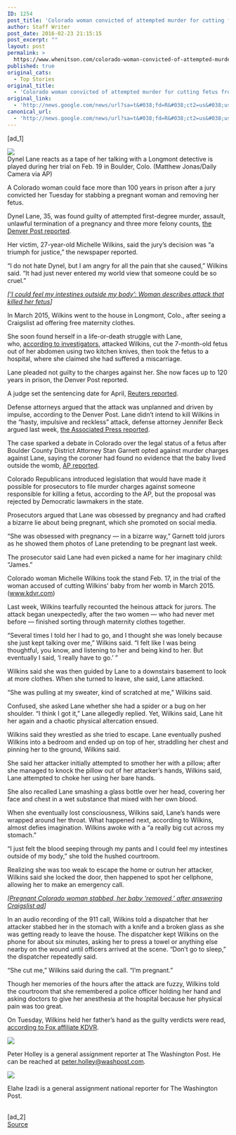 ```yaml
---
ID: 1254
post_title: 'Colorado woman convicted of attempted murder for cutting fetus from pregnant stranger &#8211; Washington Post'
author: Staff Writer
post_date: 2016-02-23 21:15:15
post_excerpt: ""
layout: post
permalink: >
  https://www.whenitson.com/colorado-woman-convicted-of-attempted-murder-for-cutting-fetus-from-pregnant-stranger-washington-post/
published: true
original_cats:
  - Top Stories
original_title:
  - 'Colorado woman convicted of attempted murder for cutting fetus from pregnant stranger - Washington Post'
original_link:
  - 'http://news.google.com/news/url?sa=t&#038;fd=R&#038;ct2=us&#038;usg=AFQjCNGErtrzut-bAV8IlmWeBh5kMEYKEQ&#038;clid=c3a7d30bb8a4878e06b80cf16b898331&#038;cid=52779050745045&#038;ei=3svMVoDYNpKKhQH49qRY&#038;url=https://www.washingtonpost.com/news/morning-mix/wp/2016/02/23/colorado-woman-convicted-of-attempted-murder-for-cutting-fetus-from-pregnant-stranger/'
canonical_url:
  - 'http://news.google.com/news/url?sa=t&#038;fd=R&#038;ct2=us&#038;usg=AFQjCNGErtrzut-bAV8IlmWeBh5kMEYKEQ&#038;clid=c3a7d30bb8a4878e06b80cf16b898331&#038;cid=52779050745045&#038;ei=3svMVoDYNpKKhQH49qRY&#038;url=https://www.washingtonpost.com/news/morning-mix/wp/2016/02/23/colorado-woman-convicted-of-attempted-murder-for-cutting-fetus-from-pregnant-stranger/'
---
```

 [ad_1]
<br><div id=""><div class="inline-content inline-photo inline-photo-normal"> <a name="29fb877bfd"/> <img class="unprocessed" data-hi-res-src="https://img.washingtonpost.com/wp-apps/imrs.php?src=https://img.washingtonpost.com/rf/image_908w/2010-2019/Wires/Images/2016-02-19/AP/Unborn_Baby_Stolen-009ca.jpg&amp;w=1484" data-low-res-src="http://www.whenitson.com/wp-content/uploads/2016/02/Colorado-woman-convicted-of-attempted-murder-for-cutting-fetus-from-pregnant-stranger-Washington-Post.jpg" src="http://www.whenitson.com/wp-content/uploads/2016/02/Colorado-woman-convicted-of-attempted-murder-for-cutting-fetus-from-pregnant-stranger-Washington-Post.jpg"/><br/><span class="pb-caption">Dynel Lane reacts as a tape of her talking with a Longmont detective is played during her trial on Feb. 19 in Boulder, Colo. (Matthew Jonas/Daily Camera via AP)</span> </div> <p>A Colorado woman could face more than 100 years in prison after a jury convicted her Tuesday for stabbing a pregnant woman and removing her fetus.</p> <p>Dynel Lane, 35, was found guilty of attempted first-degree murder, assault, unlawful termination of a pregnancy and three more felony counts, <a href="http://www.denverpost.com/news/ci_29551369/dynel-lane-trial-verdict-expected-michelle-wilkins-longmont" target="_blank">the Denver Post reported</a>.</p> <p>Her victim, 27-year-old Michelle Wilkins, said the jury’s decision was “a triumph for justice,” the newspaper reported.</p> <p>“I do not hate Dynel, but I am angry for all the pain that she caused,” Wilkins said. “It had just never entered my world view that someone could be so cruel.”</p> <p channel="wp.com" class="interstitial-link"> <i> [<a href="https://www.washingtonpost.com/news/morning-mix/wp/2016/02/18/i-could-feel-my-intestines-outside-my-body-woman-describes-horrific-craigslist-attack/">‘I could feel my intestines outside my body’: Woman describes attack that killed her fetus</a>] </i> </p> <p>In March 2015, Wilkins went to the house in Longmont, Colo., after seeing a Craigslist ad offering free maternity clothes.</p> <p>She soon found herself in a life-or-death struggle with Lane, who, <a href="https://www.washingtonpost.com/news/morning-mix/wp/2015/03/19/a-pregnant-colorado-woman-was-stabbed-her-baby-removed-when-she-answered-a-craigslist-ad-for-baby-clothes/">according to investigators</a>, attacked Wilkins, cut the 7-month-old fetus out of her abdomen using two kitchen knives, then took the fetus to a hospital, where she claimed she had suffered a miscarriage.</p> <p>Lane pleaded not guilty to the charges against her. She now faces up to 120 years in prison, the Denver Post reported.</p> <p>A judge set the sentencing date for April, <a href="http://www.reuters.com/article/us-colorado-stabbing-idUSKCN0VW24C?utm_source=twitter">Reuters reported</a>.</p> <p>Defense attorneys argued that the attack was unplanned and driven by impulse, according to the Denver Post. Lane didn’t intend to kill Wilkins in the “hasty, impulsive and reckless” attack, defense attorney Jennifer Beck argued last week, <a href="http://bigstory.ap.org/article/ab7abfbf012f494c945006cde1a9e204/trial-opens-colorado-woman-case-baby-cut-womb">the Associated Press reported</a>.</p> <p>The case sparked a debate in Colorado over the legal status of a fetus after Boulder County District Attorney Stan Garnett opted against murder charges against Lane, saying the coroner had found no evidence that the baby lived outside the womb, <a href="http://bigstory.ap.org/article/ab7abfbf012f494c945006cde1a9e204/trial-opens-colorado-woman-case-baby-cut-womb">AP reported</a>.</p> <p>Colorado Republicans introduced legislation that would have made it possible for prosecutors to file murder charges against someone responsible for killing a fetus, according to the AP, but the proposal was rejected by Democratic lawmakers in the state.</p> <p>Prosecutors argued that Lane was obsessed by pregnancy and had crafted a bizarre lie about being pregnant, which she promoted on social media.</p> <p>“She was obsessed with pregnancy — in a bizarre way,” Garnett told jurors as he showed them photos of Lane pretending to be pregnant last week.</p> <p>The prosecutor said Lane had even picked a name for her imaginary child: “James.”</p> <div class="inline-content inline-video" readability="34">  <p> <span class="pb-caption">Colorado woman Michelle Wilkins took the stand Feb. 17, in the trial of the woman accused of cutting Wilkins' baby from her womb in March 2015. (www.kdvr.com)</span> </p> </div> <p>Last week, Wilkins tearfully recounted the heinous attack for jurors. The attack began unexpectedly, after the two women — who had never met before — finished sorting through maternity clothes together.</p> <p>“Several times I told her I had to go, and I thought she was lonely because she just kept talking over me,” Wilkins said. “I felt like I was being thoughtful, you know, and listening to her and being kind to her. But eventually I said, ‘I really have to go.’ ”</p> <p>Wilkins said she was then guided by Lane to a downstairs basement to look at more clothes. When she turned to leave, she said, Lane attacked.</p> <p>“She was pulling at my sweater, kind of scratched at me,” Wilkins said.</p> <p>Confused, she asked Lane whether she had a spider or a bug on her shoulder. “I think I got it,” Lane allegedly replied. Yet, Wilkins said, Lane hit her again and a chaotic physical altercation ensued.</p> <p>Wilkins said they wrestled as she tried to escape. Lane eventually pushed Wilkins into a bedroom and ended up on top of her, straddling her chest and pinning her to the ground, Wilkins said.</p> <p>She said her attacker initially attempted to smother her with a pillow; after she managed to knock the pillow out of her attacker’s hands, Wilkins said, Lane attempted to choke her using her bare hands.</p> <p>She also recalled Lane smashing a glass bottle over her head, covering her face and chest in a wet substance that mixed with her own blood.</p> <p>When she eventually lost consciousness, Wilkins said, Lane’s hands were wrapped around her throat. What happened next, according to Wilkins, almost defies imagination. Wilkins awoke with a “a really big cut across my stomach.”</p> <p>“I just felt the blood seeping through my pants and I could feel my intestines outside of my body,” she told the hushed courtroom.</p> <p>Realizing she was too weak to escape the home or outrun her attacker, Wilkins said she locked the door, then happened to spot her cellphone, allowing her to make an emergency call.</p> <p channel="wp.com" class="interstitial-link"> <i> [<a href="https://www.washingtonpost.com/news/morning-mix/wp/2015/03/19/a-pregnant-colorado-woman-was-stabbed-her-baby-removed-when-she-answered-a-craigslist-ad-for-baby-clothes/">Pregnant Colorado woman stabbed, her baby ‘removed,’ after answering Craigslist ad</a>] </i> </p> <p>In an audio recording of the 911 call, Wilkins told a dispatcher that her attacker stabbed her in the stomach with a knife and a broken glass as she was getting ready to leave the house. The dispatcher kept Wilkins on the phone for about six minutes, asking her to press a towel or anything else nearby on the wound until officers arrived at the scene. “Don’t go to sleep,” the dispatcher repeatedly said.</p> <p>“She cut me,” Wilkins said during the call. “I’m pregnant.”</p> <p>Though her memories of the hours after the attack are fuzzy, Wilkins told the courtroom that she remembered a police officer holding her hand and asking doctors to give her anesthesia at the hospital because her physical pain was too great.</p> <p>On Tuesday, Wilkins held her father’s hand as the guilty verdicts were read, <a href="http://kdvr.com/2016/02/23/dynel-lane-accused-of-cutting-baby-from-womb-found-guilty-of-attempted-murder/">according to Fox affiliate KDVR</a>.</p></div><div readability="33"><a href="http://www.washingtonpost.com/people/peter-holley"><img src="http://www.whenitson.com/wp-content/uploads/2016/02/holleyp.jpeg" data-threshold="480" class="post-body-headshot-left "/></a><p>Peter Holley is a general assignment reporter at The Washington Post. He can be reached at peter.holley@washpost.com.</p></div><div readability="32"><a href="http://www.washingtonpost.com/people/elahe-izadi"><img src="http://www.whenitson.com/wp-content/uploads/2016/02/1456262115_279_Colorado-woman-convicted-of-attempted-murder-for-cutting-fetus-from-pregnant-stranger-Washington-Post.jpg" data-threshold="480" class="post-body-headshot-left "/></a><p>Elahe Izadi is a general assignment national reporter for The Washington Post.</p></div>
<br>[ad_2]
<br><a href="http://news.google.com/news/url?sa=t&#038;fd=R&#038;ct2=us&#038;usg=AFQjCNGErtrzut-bAV8IlmWeBh5kMEYKEQ&#038;clid=c3a7d30bb8a4878e06b80cf16b898331&#038;cid=52779050745045&#038;ei=3svMVoDYNpKKhQH49qRY&#038;url=https://www.washingtonpost.com/news/morning-mix/wp/2016/02/23/colorado-woman-convicted-of-attempted-murder-for-cutting-fetus-from-pregnant-stranger/">Source </a>